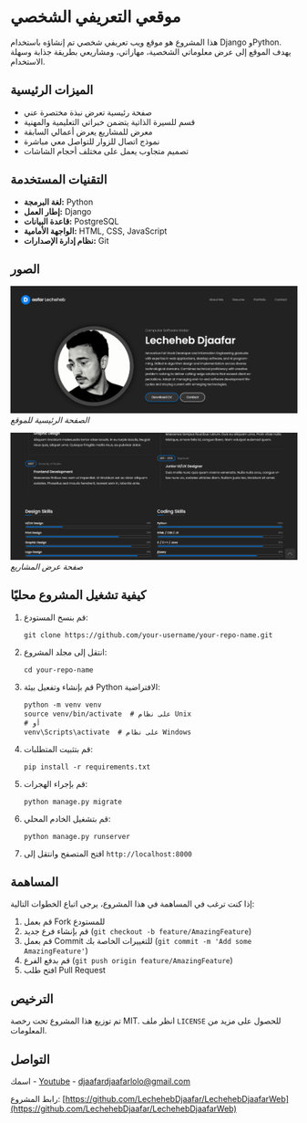# موقعي التعريفي الشخصي

هذا المشروع هو موقع ويب تعريفي شخصي تم إنشاؤه باستخدام Django وPython. يهدف الموقع إلى عرض معلوماتي الشخصية، مهاراتي، ومشاريعي بطريقة جذابة وسهلة الاستخدام.

## الميزات الرئيسية

- صفحة رئيسية تعرض نبذة مختصرة عني
- قسم للسيرة الذاتية يتضمن خبراتي التعليمية والمهنية
- معرض للمشاريع يعرض أعمالي السابقة
- نموذج اتصال للزوار للتواصل معي مباشرة
- تصميم متجاوب يعمل على مختلف أحجام الشاشات

## التقنيات المستخدمة

- **لغة البرمجة:** Python
- **إطار العمل:** Django
- **قاعدة البيانات:** PostgreSQL
- **الواجهة الأمامية:** HTML, CSS, JavaScript
- **نظام إدارة الإصدارات:** Git

## الصور

![الصفحة الرئيسية](static/img/img1.png)
*الصفحة الرئيسية للموقع*

![معرض المشاريع](static/img/img2.png)
*صفحة عرض المشاريع*

## كيفية تشغيل المشروع محليًا

1. قم بنسخ المستودع:
   ```
   git clone https://github.com/your-username/your-repo-name.git
   ```

2. انتقل إلى مجلد المشروع:
   ```
   cd your-repo-name
   ```

3. قم بإنشاء وتفعيل بيئة Python الافتراضية:
   ```
   python -m venv venv
   source venv/bin/activate  # على نظام Unix
   # أو
   venv\Scripts\activate  # على نظام Windows
   ```

4. قم بتثبيت المتطلبات:
   ```
   pip install -r requirements.txt
   ```

5. قم بإجراء الهجرات:
   ```
   python manage.py migrate
   ```

6. قم بتشغيل الخادم المحلي:
   ```
   python manage.py runserver
   ```

7. افتح المتصفح وانتقل إلى `http://localhost:8000`

## المساهمة

إذا كنت ترغب في المساهمة في هذا المشروع، يرجى اتباع الخطوات التالية:

1. قم بعمل Fork للمستودع
2. قم بإنشاء فرع جديد (`git checkout -b feature/AmazingFeature`)
3. قم بعمل Commit للتغييرات الخاصة بك (`git commit -m 'Add some AmazingFeature'`)
4. قم بدفع الفرع (`git push origin feature/AmazingFeature`)
5. افتح طلب Pull Request

## الترخيص

تم توزيع هذا المشروع تحت رخصة MIT. انظر ملف `LICENSE` للحصول على مزيد من المعلومات.

## التواصل

اسمك - [Youtube](https://www.youtube.com/@CodeCraftDL) - djaafardjaafarlolo@gmail.com

رابط المشروع: [https://github.com/LechehebDjaafar/LechehebDjaafarWeb](https://github.com/LechehebDjaafar/LechehebDjaafarWeb)
